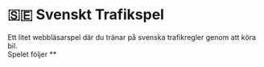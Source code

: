 # 🇸🇪 Svenskt Trafikspel

Ett litet webbläsarspel där du tränar på svenska trafikregler genom att köra bil.  
Spelet följer **
